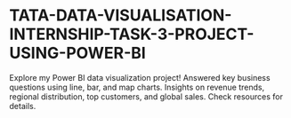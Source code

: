 # TATA-DATA-VISUALISATION-INTERNSHIP-TASK-3-PROJECT-USING-POWER-BI
Explore my Power BI data visualization project! Answered key business questions using line, bar, and map charts. Insights on revenue trends, regional distribution, top customers, and global sales. Check resources for details.
